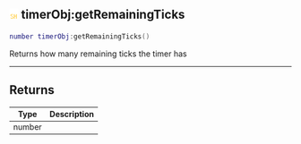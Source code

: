 ## ![shared](.gitbook/assets/shared.png) timerObj:getRemainingTicks


```lua
number timerObj:getRemainingTicks()
```

Returns how many remaining ticks the timer has



------
## Returns

| Type | Description |
| ---- | ----------: |
| number |  |

